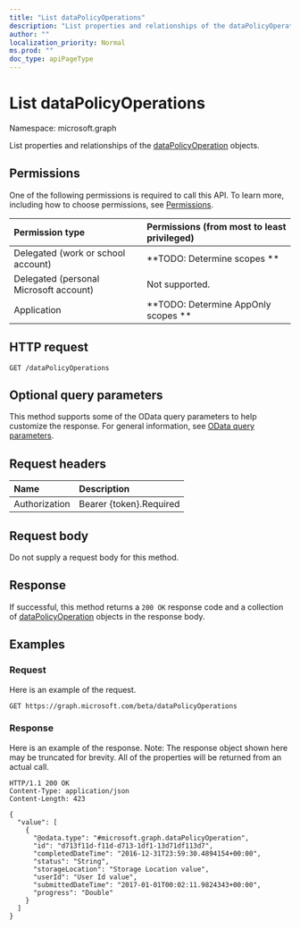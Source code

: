 ```yaml
---
title: "List dataPolicyOperations"
description: "List properties and relationships of the dataPolicyOperation objects."
author: ""
localization_priority: Normal
ms.prod: ""
doc_type: apiPageType
---
```


# List dataPolicyOperations

Namespace: microsoft.graph

List properties and relationships of the [dataPolicyOperation](../resources/datapolicyoperation.md) objects.

## Permissions
One of the following permissions is required to call this API. To learn more, including how to choose permissions, see [Permissions](/concepts/permissions-reference.md).

|Permission type|Permissions (from most to least privileged)|
|:---|:---|
|Delegated (work or school account)|**TODO: Determine scopes **|
|Delegated (personal Microsoft account)|Not supported.|
|Application|**TODO: Determine AppOnly scopes **|

## HTTP request
<!-- {
  "blockType": "ignored"
}
-->
``` http
GET /dataPolicyOperations
```

## Optional query parameters
This method supports some of the OData query parameters to help customize the response. For general information, see [OData query parameters](/graph/query-parameters).

## Request headers
|Name|Description|
|:---|:---|
|Authorization|Bearer {token}.Required|

## Request body
Do not supply a request body for this method.

## Response
If successful, this method returns a `200 OK` response code and a collection of [dataPolicyOperation](../resources/datapolicyoperation.md) objects in the response body.

## Examples

### Request
Here is an example of the request.
<!-- {
  "blockType": "request",
  "name": "get_datapolicyoperation"
}
-->
``` http
GET https://graph.microsoft.com/beta/dataPolicyOperations
```

### Response
Here is an example of the response. Note: The response object shown here may be truncated for brevity. All of the properties will be returned from an actual call.
<!-- {
  "blockType": "response",
  "truncated": true,
  "@odata.type": "collection(microsoft.graph.datapolicyoperation)"
}
-->
``` http
HTTP/1.1 200 OK
Content-Type: application/json
Content-Length: 423

{
  "value": [
    {
      "@odata.type": "#microsoft.graph.dataPolicyOperation",
      "id": "d713f11d-f11d-d713-1df1-13d71df113d7",
      "completedDateTime": "2016-12-31T23:59:30.4894154+00:00",
      "status": "String",
      "storageLocation": "Storage Location value",
      "userId": "User Id value",
      "submittedDateTime": "2017-01-01T00:02:11.9824343+00:00",
      "progress": "Double"
    }
  ]
}
```

